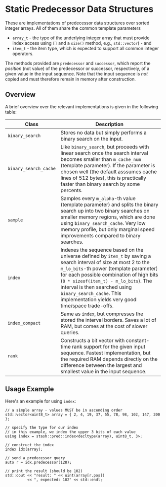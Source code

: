 # Static Predecessor Data Structures

These are implementations of predecessor data structures over sorted integer arrays. All of them share the common template parameters
* `array_t` - the type of the underlying integer array that must provide index access using `[]` and a `size()` method, e.g., `std::vector`) - and
* `item_t` - the item type, which is expected to support all common integer operators.

The methods provided are `predecessor` and `successor`, which report the _position_ (not value) of the predecessor or successor, respectively, of a given value in the input sequence. Note that the input sequence is _not_ copied and must therefore remain in memory after construction.

## Overview

A brief overview over the relevant implementations is given in the following table:

| Class | Description |
| --- | --- |
| `binary_search` | Stores no data but simply performs a binary search on the input. |
| `binary_search_cache` | Like `binary_search`, but proceeds with linear search once the search interval becomes smaller than `m_cache_num` (template parameter). If the parameter is chosen well (the default asssumes cache lines of 512 bytes), this is practically faster than binary search by some percents. |
| `sample` | Samples every `m_alpha`-th value (template parameter) and splits the binary search up into two binary searches on smaller memory regions, which are done using `binary_search_cache`. Very low memory profile, but only marginal speed improvements compared to binary searches. |
| `index` | Indexes the sequence based on the universe defined by `item_t` by saving a search interval of size at most 2 to the `m_lo_bits`-th power (template parameter) for each possible combination of high bits (`8 * sizeof(item_t) - m_lo_bits`). The interval is then searched using `binary_search_cache`. This implementation yields very good time/space trade-offs. |
| `index_compact` | Same as `index`, but compresses the stored the interval borders. Saves a lot of RAM, but comes at the cost of slower queries. |
| `rank` | Constructs a bit vector with constant-time rank support for the given input sequence. Fastest implementation, but the required RAM depends directly on the difference between the largest and smallest value in the input sequence. |

## Usage Example

Here's an example for using `index`:

```
// a simple array - values MUST be in ascending order
std::vector<uint8_t> array = { 2, 4, 19, 37, 55, 78, 98, 102, 147, 200 };

// specify the type for our index
// in this example, we index the upper 3 bits of each value
using index = stash::pred::index<decltype(array), uint8_t, 3>;

// construct the index
index idx(array);

// send a predecessor query
auto r = idx.predecessor(128);

// print the result (should be 102)
std::cout << "result: " << uint(array[r.pos])
          << ", expected: 102" << std::endl;
```
